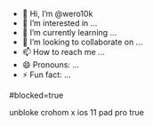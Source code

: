 - 👋 Hi, I’m @wero10k
- 👀 I’m interested in ...
- 🌱 I’m currently learning ...
- 💞️ I’m looking to collaborate on ...
- 📫 How to reach me ...
- 😄 Pronouns: ...
- ⚡ Fun fact: ...

<!---
wero10k/wero10k is a ✨ special ✨ repository because its `README.md` (this file) appears on your GitHub profile.
You can click the Preview link to take a look at your changes.
--->#blocked=true
unbloke
crohom x ios 
11 pad pro 
true 

